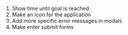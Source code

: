 1. Show time until goal is reached
2. Make an icon for the application
3. Add more specific error messages in modals
4. Make enter submit forms
